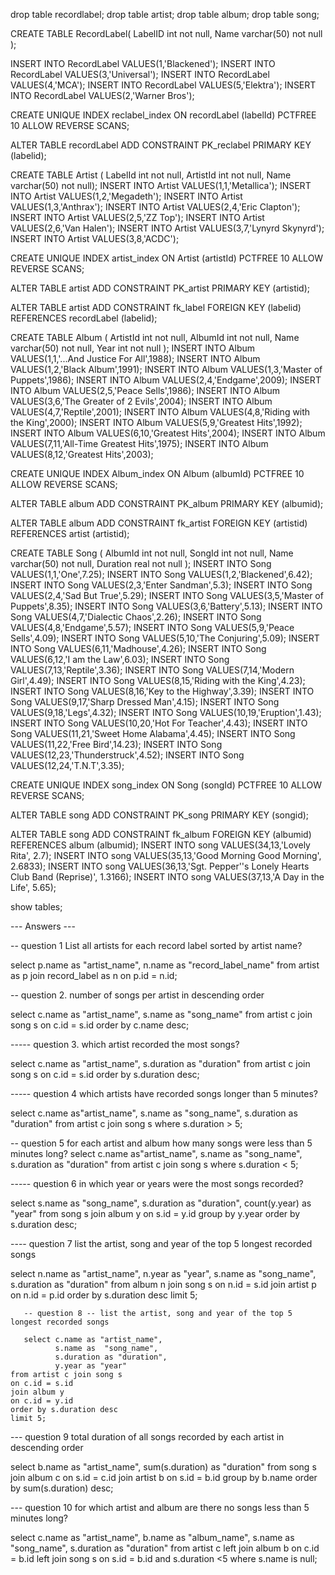 drop table recordlabel;
drop table artist;
drop table album;
drop table song;
 
 
CREATE TABLE RecordLabel(
  LabelID int not null,
  Name varchar(50) not null
);
 
INSERT INTO RecordLabel VALUES(1,'Blackened');
INSERT INTO RecordLabel VALUES(3,'Universal');
INSERT INTO RecordLabel VALUES(4,'MCA');
INSERT INTO RecordLabel VALUES(5,'Elektra');
INSERT INTO RecordLabel VALUES(2,'Warner Bros');
 
CREATE UNIQUE INDEX reclabel_index
  ON recordLabel (labelId) PCTFREE 10 ALLOW REVERSE SCANS;
 
ALTER TABLE recordLabel
  ADD CONSTRAINT PK_reclabel
  PRIMARY KEY (labelid);
 
 
 
 
CREATE TABLE Artist (
  LabelId int not null,
  ArtistId int not null,
  Name varchar(50) not null);
INSERT INTO Artist VALUES(1,1,'Metallica');
INSERT INTO Artist VALUES(1,2,'Megadeth');
INSERT INTO Artist VALUES(1,3,'Anthrax');
INSERT INTO Artist VALUES(2,4,'Eric Clapton');
INSERT INTO Artist VALUES(2,5,'ZZ Top');
INSERT INTO Artist VALUES(2,6,'Van Halen');
INSERT INTO Artist VALUES(3,7,'Lynyrd Skynyrd');
INSERT INTO Artist VALUES(3,8,'ACDC');
 
CREATE UNIQUE INDEX artist_index
  ON Artist (artistId) PCTFREE 10 ALLOW REVERSE SCANS;
 
ALTER TABLE artist
  ADD CONSTRAINT PK_artist
  PRIMARY KEY (artistid);
 
ALTER TABLE artist
  ADD CONSTRAINT fk_label
  FOREIGN KEY (labelid)
  REFERENCES recordLabel (labelid);
 
 
 
 
CREATE TABLE Album (
  ArtistId int         not null,
  AlbumId  int         not null,
  Name     varchar(50) not null,
  Year     int         not null
  );
INSERT INTO Album VALUES(1,1,'...And Justice For All',1988);
INSERT INTO Album VALUES(1,2,'Black Album',1991);
INSERT INTO Album VALUES(1,3,'Master of Puppets',1986);
INSERT INTO Album VALUES(2,4,'Endgame',2009);
INSERT INTO Album VALUES(2,5,'Peace Sells',1986);
INSERT INTO Album VALUES(3,6,'The Greater of 2 Evils',2004);
INSERT INTO Album VALUES(4,7,'Reptile',2001);
INSERT INTO Album VALUES(4,8,'Riding with the King',2000);
INSERT INTO Album VALUES(5,9,'Greatest Hits',1992);
INSERT INTO Album VALUES(6,10,'Greatest Hits',2004);
INSERT INTO Album VALUES(7,11,'All-Time Greatest Hits',1975);
INSERT INTO Album VALUES(8,12,'Greatest Hits',2003);
 
CREATE UNIQUE INDEX Album_index
  ON Album (albumId) PCTFREE 10 ALLOW REVERSE SCANS;
 
ALTER TABLE album
  ADD CONSTRAINT PK_album
  PRIMARY KEY (albumid);
 
ALTER TABLE album
  ADD CONSTRAINT fk_artist
  FOREIGN KEY (artistid)
  REFERENCES artist (artistid);
 
 
 
 
CREATE TABLE Song (
  AlbumId int not null,
  SongId int not null,
  Name varchar(50) not null,
  Duration real not null
  );
INSERT INTO Song VALUES(1,1,'One',7.25);
INSERT INTO Song VALUES(1,2,'Blackened',6.42);
INSERT INTO Song VALUES(2,3,'Enter Sandman',5.3);
INSERT INTO Song VALUES(2,4,'Sad But True',5.29);
INSERT INTO Song VALUES(3,5,'Master of Puppets',8.35);
INSERT INTO Song VALUES(3,6,'Battery',5.13);
INSERT INTO Song VALUES(4,7,'Dialectic Chaos',2.26);
INSERT INTO Song VALUES(4,8,'Endgame',5.57);
INSERT INTO Song VALUES(5,9,'Peace Sells',4.09);
INSERT INTO Song VALUES(5,10,'The Conjuring',5.09);
INSERT INTO Song VALUES(6,11,'Madhouse',4.26);
INSERT INTO Song VALUES(6,12,'I am the Law',6.03);
INSERT INTO Song VALUES(7,13,'Reptile',3.36);
INSERT INTO Song VALUES(7,14,'Modern Girl',4.49);
INSERT INTO Song VALUES(8,15,'Riding with the King',4.23);
INSERT INTO Song VALUES(8,16,'Key to the Highway',3.39);
INSERT INTO Song VALUES(9,17,'Sharp Dressed Man',4.15);
INSERT INTO Song VALUES(9,18,'Legs',4.32);
INSERT INTO Song VALUES(10,19,'Eruption',1.43);
INSERT INTO Song VALUES(10,20,'Hot For Teacher',4.43);
INSERT INTO Song VALUES(11,21,'Sweet Home Alabama',4.45);
INSERT INTO Song VALUES(11,22,'Free Bird',14.23);
INSERT INTO Song VALUES(12,23,'Thunderstruck',4.52);
INSERT INTO Song VALUES(12,24,'T.N.T',3.35);
 
CREATE UNIQUE INDEX song_index
  ON Song (songId) PCTFREE 10 ALLOW REVERSE SCANS;
 
ALTER TABLE song
  ADD CONSTRAINT PK_song
  PRIMARY KEY (songid);
 
ALTER TABLE song
  ADD CONSTRAINT fk_album
  FOREIGN KEY (albumid)
  REFERENCES album (albumid);
INSERT INTO song VALUES(34,13,'Lovely Rita', 2.7);
INSERT INTO song VALUES(35,13,'Good Morning Good Morning', 2.6833);
INSERT INTO song VALUES(36,13,'Sgt. Pepper''s Lonely Hearts Club Band (Reprise)', 1.3166);
INSERT INTO song VALUES(37,13,'A Day in the Life', 5.65);

show tables;


--- Answers ---

-- question 1 List all artists for each record label sorted by artist name?

select p.name as "artist_name",
n.name as "record_label_name"
from artist as p join record_label as n 
on p.id = n.id;

--  question 2. number of songs per artist in descending order

select c.name as "artist_name", 
       s.name as "song_name"
       from artist c join song s
       on c.id = s.id 
       order by c.name desc;
       

 ----- question 3. which artist recorded the most songs?
 
 select c.name as "artist_name",
		s.duration as "duration"
        from artist c join song s
        on c.id = s.id 
        order by s.duration desc;
       
 


----- question 4 which artists have recorded songs longer than 5 minutes?

select c.name as"artist_name",
	   s.name as "song_name",
       s.duration as "duration"
       from artist c join song s
       where s.duration > 5;
       
-- question 5 for each artist and album how many songs were less than 5 minutes long?
         select c.name as"artist_name",
	   s.name as "song_name",
       s.duration as "duration"
       from artist c join song s
       where s.duration < 5;
       
       
-----  question 6 in which year or years were the most songs recorded?

select s.name as "song_name",
       s.duration as "duration",
       count(y.year) as "year"
from  song  s join album y
on s.id = y.id 
group by y.year
order by s.duration desc;

    
---- question 7 list the artist, song and year of the top 5 longest recorded songs

  select n.name as "artist_name",
	     n.year as "year",
         s.name as "song_name",
         s.duration as "duration"
         from album n join song s
         on n.id = s.id
         join artist p
		on  n.id = p.id 
        order by s.duration desc
       limit 5;
       
       
       
       
       -- question 8 -- list the artist, song and year of the top 5 longest recorded songs

       select c.name as "artist_name",
              s.name as  "song_name",
              s.duration as "duration",
              y.year as "year"
	from artist c join song s
    on c.id = s.id 
	join album y 
    on c.id = y.id 
    order by s.duration desc
    limit 5;
       

       
	
--- question 9 total duration of all songs recorded by each artist in descending order

select  b.name as "artist_name",
	    sum(s.duration) as "duration"
       from song s join album c
       on s.id = c.id
       join artist b
       on s.id = b.id
	   group by b.name
       order by sum(s.duration) desc;
       
         
--- question 10  for which artist and album are there no songs less than 5 minutes long?

select c.name as "artist_name",
       b.name as "album_name",
       s.name as "song_name",
       s.duration as "duration"
       from artist c left join album b 
       on c.id = b.id
		left join song s 
       on s.id = b.id and s.duration <5
       where s.name is  null;
